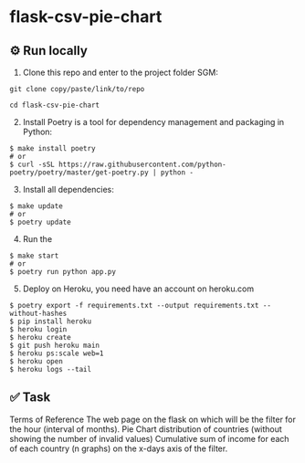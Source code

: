 # flask-csv-pie-chart

## ⚙️ Run locally

1. Clone this repo and enter to the project folder SGM:
```
git clone copy/paste/link/to/repo

cd flask-csv-pie-chart
```

2. Install Poetry is a tool for dependency management and packaging in Python:
```
$ make install poetry
# or
$ curl -sSL https://raw.githubusercontent.com/python-poetry/poetry/master/get-poetry.py | python -
```
3. Install all dependencies:
```
$ make update
# or
$ poetry update
```
4. Run the 
```
$ make start
# or
$ poetry run python app.py
```
5. Deploy on Heroku, you need have an account on heroku.com
```
$ poetry export -f requirements.txt --output requirements.txt --without-hashes
$ pip install heroku
$ heroku login
$ heroku create
$ git push heroku main
$ heroku ps:scale web=1
$ heroku open
$ heroku logs --tail
```

## ✅ Task

Terms of Reference
The web page on the flask on which will be the filter for the hour (interval of months). Pie Chart distribution of countries (without showing the number of invalid values) Cumulative sum of income for each of each country (n graphs) on the x-days axis of the filter.
